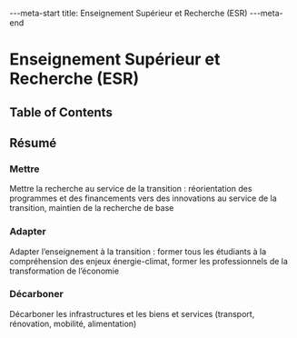 ---meta-start
title: Enseignement Supérieur et Recherche (ESR)
---meta-end

# Enseignement Supérieur et Recherche (ESR)

## Table of Contents

## Résumé

### Mettre

Mettre la recherche au service de la transition : réorientation des programmes et des financements vers des innovations au service de la transition, maintien de la recherche de base

### Adapter

Adapter l’enseignement à la transition : former tous les étudiants à la compréhension des enjeux énergie-climat, former les professionnels de la transformation de l’économie

### Décarboner

Décarboner les infrastructures et les biens et services (transport, rénovation, mobilité, alimentation)
